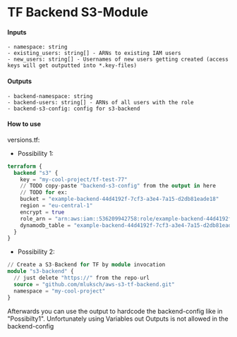 # TF Backend S3-Module

#### Inputs
    - namespace: string
    - existing_users: string[] - ARNs to existing IAM users
    - new_users: string[] - Usernames of new users getting created (access keys will get outputted into *.key-files)

#### Outputs
    - backend-namespace: string
    - backend-users: string[] - ARNs of all users with the role
    - backend-s3-config: config for s3-backend
    
#### How to use
versions.tf:

- Possibility 1:
```terraform
terraform {
  backend "s3" {
    key = "my-cool-project/tf-test-77"
    // TODO copy-paste "backend-s3-config" from the output in here
    // TODO for ex:
    bucket = "example-backend-44d4192f-7cf3-a3e4-7a15-d2db81eade18"
    region = "eu-central-1"
    encrypt = true
    role_arn = "arn:aws:iam::536209942758:role/example-backend-44d4192f-7cf3-a3e4-7a15-d2db81eade18"
    dynamodb_table = "example-backend-44d4192f-7cf3-a3e4-7a15-d2db81eade18"
  }
}
```

- Possibility 2:
```terraform
// Create a S3-Backend for TF by module invocation
module "s3-backend" {
  // just delete "https://" from the repo-url
  source = "github.com/mluksch/aws-s3-tf-backend.git"
  namespace = "my-cool-project"
}
```
Afterwards you can use the output to hardcode the backend-config like in "Possibilty1".
Unfortunately using Variables out Outputs is not allowed in the backend-config
